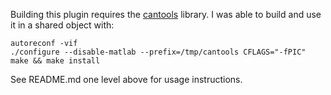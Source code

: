 Building this plugin requires the [cantools](https://github.com/aheit/cantools)
library.  I was able to build and use it in a shared object with:

    autoreconf -vif
    ./configure --disable-matlab --prefix=/tmp/cantools CFLAGS="-fPIC"
    make && make install

See README.md one level above for usage instructions.
